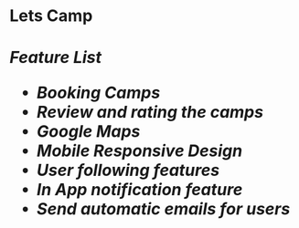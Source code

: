 <h1>Lets Camp<h1>

<em>Feature List<em>

<ul>
  <li>Booking Camps</li>
  <li>Review and rating the camps</li>
  <li>Google Maps</li>
  <li>Mobile Responsive Design</li>
  <li>User following features</li>
  <li>In App notification feature</li>
  <li>Send automatic emails for users</li>
<ul>
